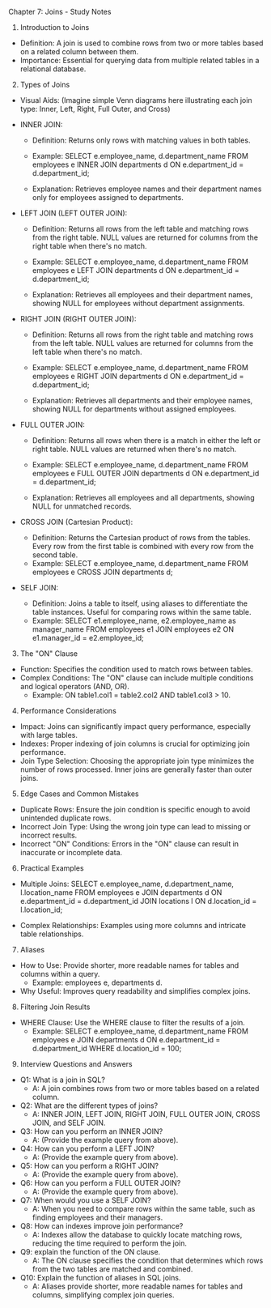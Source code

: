 
Chapter 7: Joins - Study Notes
1. Introduction to Joins
 * Definition: A join is used to combine rows from two or more tables based on a related column between them.
 * Importance: Essential for querying data from multiple related tables in a relational database.
2. Types of Joins
 * Visual Aids: (Imagine simple Venn diagrams here illustrating each join type: Inner, Left, Right, Full Outer, and Cross)
 * INNER JOIN:
   * Definition: Returns only rows with matching values in both tables.
   * Example:
     SELECT e.employee_name, d.department_name
FROM employees e
INNER JOIN departments d ON e.department_id = d.department_id;

   * Explanation: Retrieves employee names and their department names only for employees assigned to departments.
 * LEFT JOIN (LEFT OUTER JOIN):
   * Definition: Returns all rows from the left table and matching rows from the right table. NULL values are returned for columns from the right table when there's no match.
   * Example:
     SELECT e.employee_name, d.department_name
FROM employees e
LEFT JOIN departments d ON e.department_id = d.department_id;

   * Explanation: Retrieves all employees and their department names, showing NULL for employees without department assignments.
 * RIGHT JOIN (RIGHT OUTER JOIN):
   * Definition: Returns all rows from the right table and matching rows from the left table. NULL values are returned for columns from the left table when there's no match.
   * Example:
     SELECT e.employee_name, d.department_name
FROM employees e
RIGHT JOIN departments d ON e.department_id = d.department_id;

   * Explanation: Retrieves all departments and their employee names, showing NULL for departments without assigned employees.
 * FULL OUTER JOIN:
   * Definition: Returns all rows when there is a match in either the left or right table. NULL values are returned when there's no match.
   * Example:
     SELECT e.employee_name, d.department_name
FROM employees e
FULL OUTER JOIN departments d ON e.department_id = d.department_id;

   * Explanation: Retrieves all employees and all departments, showing NULL for unmatched records.
 * CROSS JOIN (Cartesian Product):
   * Definition: Returns the Cartesian product of rows from the tables. Every row from the first table is combined with every row from the second table.
   * Example:
     SELECT e.employee_name, d.department_name
FROM employees e
CROSS JOIN departments d;

 * SELF JOIN:
   * Definition: Joins a table to itself, using aliases to differentiate the table instances. Useful for comparing rows within the same table.
   * Example:
     SELECT e1.employee_name, e2.employee_name as manager_name
FROM employees e1
JOIN employees e2 ON e1.manager_id = e2.employee_id;

3. The "ON" Clause
 * Function: Specifies the condition used to match rows between tables.
 * Complex Conditions: The "ON" clause can include multiple conditions and logical operators (AND, OR).
   * Example: ON table1.col1 = table2.col2 AND table1.col3 > 10.
4. Performance Considerations
 * Impact: Joins can significantly impact query performance, especially with large tables.
 * Indexes: Proper indexing of join columns is crucial for optimizing join performance.
 * Join Type Selection: Choosing the appropriate join type minimizes the number of rows processed. Inner joins are generally faster than outer joins.
5. Edge Cases and Common Mistakes
 * Duplicate Rows: Ensure the join condition is specific enough to avoid unintended duplicate rows.
 * Incorrect Join Type: Using the wrong join type can lead to missing or incorrect results.
 * Incorrect "ON" Conditions: Errors in the "ON" clause can result in inaccurate or incomplete data.
6. Practical Examples
 * Multiple Joins:
   SELECT e.employee_name, d.department_name, l.location_name
FROM employees e
JOIN departments d ON e.department_id = d.department_id
JOIN locations l ON d.location_id = l.location_id;

 * Complex Relationships: Examples using more columns and intricate table relationships.
7. Aliases
 * How to Use: Provide shorter, more readable names for tables and columns within a query.
   * Example: employees e, departments d.
 * Why Useful: Improves query readability and simplifies complex joins.
8. Filtering Join Results
 * WHERE Clause: Use the WHERE clause to filter the results of a join.
   * Example:
     SELECT e.employee_name, d.department_name
FROM employees e
JOIN departments d ON e.department_id = d.department_id
WHERE d.location_id = 100;

9. Interview Questions and Answers
 * Q1: What is a join in SQL?
   * A: A join combines rows from two or more tables based on a related column.
 * Q2: What are the different types of joins?
   * A: INNER JOIN, LEFT JOIN, RIGHT JOIN, FULL OUTER JOIN, CROSS JOIN, and SELF JOIN.
 * Q3: How can you perform an INNER JOIN?
   * A: (Provide the example query from above).
 * Q4: How can you perform a LEFT JOIN?
   * A: (Provide the example query from above).
 * Q5: How can you perform a RIGHT JOIN?
   * A: (Provide the example query from above).
 * Q6: How can you perform a FULL OUTER JOIN?
   * A: (Provide the example query from above).
 * Q7: When would you use a SELF JOIN?
   * A: When you need to compare rows within the same table, such as finding employees and their managers.
 * Q8: How can indexes improve join performance?
   * A: Indexes allow the database to quickly locate matching rows, reducing the time required to perform the join.
 * Q9: explain the function of the ON clause.
   * A: The ON clause specifies the condition that determines which rows from the two tables are matched and combined.
 * Q10: Explain the function of aliases in SQL joins.
   * A: Aliases provide shorter, more readable names for tables and columns, simplifying complex join queries.
